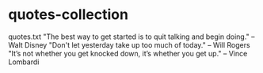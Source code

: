 # quotes-collection
quotes.txt
"The best way to get started is to quit talking and begin doing." – Walt Disney
"Don't let yesterday take up too much of today." – Will Rogers
"It’s not whether you get knocked down, it’s whether you get up." – Vince Lombardi
